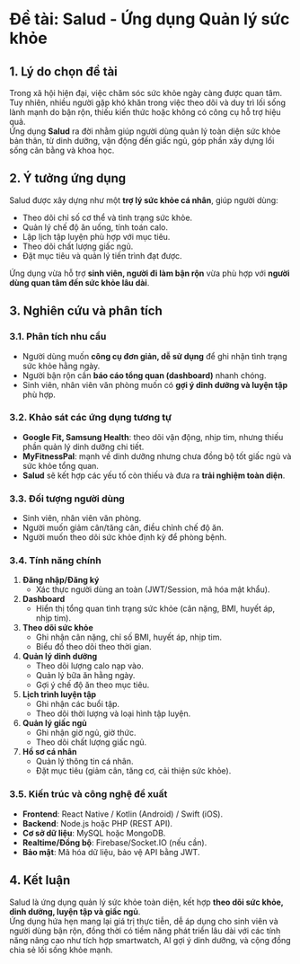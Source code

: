 # Đề tài: Salud - Ứng dụng Quản lý sức khỏe

## 1. Lý do chọn đề tài
Trong xã hội hiện đại, việc chăm sóc sức khỏe ngày càng được quan tâm. Tuy nhiên, nhiều người gặp khó khăn trong việc theo dõi và duy trì lối sống lành mạnh do bận rộn, thiếu kiến thức hoặc không có công cụ hỗ trợ hiệu quả.  
Ứng dụng **Salud** ra đời nhằm giúp người dùng quản lý toàn diện sức khỏe bản thân, từ dinh dưỡng, vận động đến giấc ngủ, góp phần xây dựng lối sống cân bằng và khoa học.

## 2. Ý tưởng ứng dụng
Salud được xây dựng như một **trợ lý sức khỏe cá nhân**, giúp người dùng:
- Theo dõi chỉ số cơ thể và tình trạng sức khỏe.
- Quản lý chế độ ăn uống, tính toán calo.
- Lập lịch tập luyện phù hợp với mục tiêu.
- Theo dõi chất lượng giấc ngủ.
- Đặt mục tiêu và quản lý tiến trình đạt được.
  

Ứng dụng vừa hỗ trợ **sinh viên, người đi làm bận rộn** vừa phù hợp với **người dùng quan tâm đến sức khỏe lâu dài**.

## 3. Nghiên cứu và phân tích

### 3.1. Phân tích nhu cầu
- Người dùng muốn **công cụ đơn giản, dễ sử dụng** để ghi nhận tình trạng sức khỏe hằng ngày.  
- Người bận rộn cần **báo cáo tổng quan (dashboard)** nhanh chóng.  
- Sinh viên, nhân viên văn phòng muốn có **gợi ý dinh dưỡng và luyện tập** phù hợp.  

### 3.2. Khảo sát các ứng dụng tương tự
- **Google Fit, Samsung Health**: theo dõi vận động, nhịp tim, nhưng thiếu phần quản lý dinh dưỡng chi tiết.  
- **MyFitnessPal**: mạnh về dinh dưỡng nhưng chưa đồng bộ tốt giấc ngủ và sức khỏe tổng quan.  
- **Salud** sẽ kết hợp các yếu tố còn thiếu và đưa ra **trải nghiệm toàn diện**.

### 3.3. Đối tượng người dùng
- Sinh viên, nhân viên văn phòng.
- Người muốn giảm cân/tăng cân, điều chỉnh chế độ ăn.  
- Người muốn theo dõi sức khỏe định kỳ để phòng bệnh.  

### 3.4. Tính năng chính
1. **Đăng nhập/Đăng ký**  
   - Xác thực người dùng an toàn (JWT/Session, mã hóa mật khẩu).  
2. **Dashboard**  
   - Hiển thị tổng quan tình trạng sức khỏe (cân nặng, BMI, huyết áp, nhịp tim).  
3. **Theo dõi sức khỏe**  
   - Ghi nhận cân nặng, chỉ số BMI, huyết áp, nhịp tim.  
   - Biểu đồ theo dõi theo thời gian.  
4. **Quản lý dinh dưỡng**  
   - Theo dõi lượng calo nạp vào.  
   - Quản lý bữa ăn hằng ngày.  
   - Gợi ý chế độ ăn theo mục tiêu.  
5. **Lịch trình luyện tập**  
   - Ghi nhận các buổi tập.  
   - Theo dõi thời lượng và loại hình tập luyện.  
6. **Quản lý giấc ngủ**  
   - Ghi nhận giờ ngủ, giờ thức.  
   - Theo dõi chất lượng giấc ngủ.  
7. **Hồ sơ cá nhân**  
   - Quản lý thông tin cá nhân.  
   - Đặt mục tiêu (giảm cân, tăng cơ, cải thiện sức khỏe).  

### 3.5. Kiến trúc và công nghệ đề xuất
- **Frontend**: React Native / Kotlin (Android) / Swift (iOS).  
- **Backend**: Node.js hoặc PHP (REST API).  
- **Cơ sở dữ liệu**: MySQL hoặc MongoDB.  
- **Realtime/Đồng bộ**: Firebase/Socket.IO (nếu cần).  
- **Bảo mật**: Mã hóa dữ liệu, bảo vệ API bằng JWT.  

## 4. Kết luận
Salud là ứng dụng quản lý sức khỏe toàn diện, kết hợp **theo dõi sức khỏe, dinh dưỡng, luyện tập và giấc ngủ**.  
Ứng dụng hứa hẹn mang lại giá trị thực tiễn, dễ áp dụng cho sinh viên và người dùng bận rộn, đồng thời có tiềm năng phát triển lâu dài với các tính năng nâng cao như tích hợp smartwatch, AI gợi ý dinh dưỡng, và cộng đồng chia sẻ lối sống khỏe mạnh.
